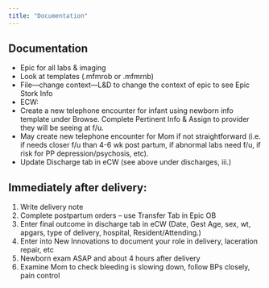 ```yaml
---
title: "Documentation"
---
```


## Documentation
- Epic for all labs & imaging
- Look at templates (.mfmrob or .mfmrnb)
- File—change context—L&D to change the context of epic to see Epic Stork Info
-	ECW:
  - Create a new telephone encounter for infant using newborn info template under Browse. Complete Pertinent Info & Assign to provider they will be seeing at f/u.
  - May create new telephone encounter for Mom if not straightforward (i.e. if needs closer f/u than 4-6 wk post partum, if abnormal labs need f/u, if risk for PP depression/psychosis, etc).
- Update Discharge tab in eCW (see above under discharges, iii.)

## Immediately after delivery:
1. Write delivery note
2. Complete postpartum orders – use Transfer Tab in Epic OB
3. Enter final outcome in discharge tab in eCW (Date, Gest Age, sex, wt, apgars, type of delivery, hospital, Resident/Attending.)
4. Enter into New Innovations to document your role in delivery, laceration repair, etc
5. Newborn exam ASAP and about 4 hours after delivery
6. Examine Mom to check bleeding is slowing down, follow BPs closely, pain control
